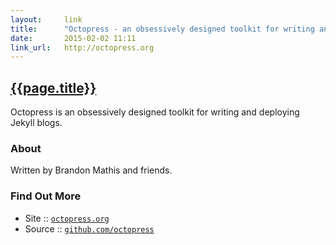 ```yaml
---
layout:     link
title:      "Octopress - an obsessively designed toolkit for writing and deploying Jekyll blogs"
date:       2015-02-02 11:11
link_url:   http://octopress.org
---
```


## [{{page.title}}]({{page.link_url}})

Octopress is an obsessively designed toolkit for writing and deploying Jekyll blogs.


### About

Written by Brandon Mathis and friends.

### Find Out More

- Site    :: [`octopress.org`](http://octopress.org)
- Source  :: [`github.com/octopress`](https://github.com/octopress)

